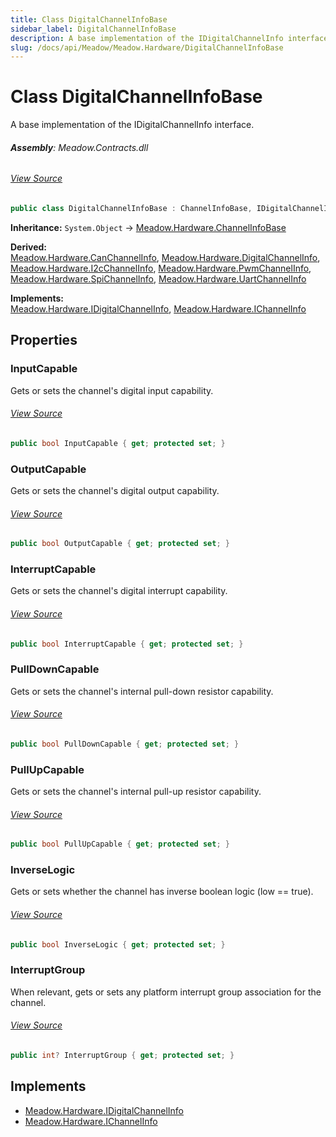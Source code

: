 ```yaml
---
title: Class DigitalChannelInfoBase
sidebar_label: DigitalChannelInfoBase
description: A base implementation of the IDigitalChannelInfo interface.
slug: /docs/api/Meadow/Meadow.Hardware/DigitalChannelInfoBase
---
```

# Class DigitalChannelInfoBase
A base implementation of the IDigitalChannelInfo interface.

###### **Assembly**: Meadow.Contracts.dll
###### [View Source](https://github.com/WildernessLabs/Meadow.Contracts.git/blob/develop/Source/Meadow.Contracts/Hardware/Bases/DigitalChannelInfoBase.cs#L6)
```csharp title="Declaration"
public class DigitalChannelInfoBase : ChannelInfoBase, IDigitalChannelInfo, IChannelInfo
```
**Inheritance:** `System.Object` -> [Meadow.Hardware.ChannelInfoBase](../Meadow.Hardware/ChannelInfoBase)

**Derived:**  
[Meadow.Hardware.CanChannelInfo](../Meadow.Hardware/CanChannelInfo), [Meadow.Hardware.DigitalChannelInfo](../Meadow.Hardware/DigitalChannelInfo), [Meadow.Hardware.I2cChannelInfo](../Meadow.Hardware/I2cChannelInfo), [Meadow.Hardware.PwmChannelInfo](../Meadow.Hardware/PwmChannelInfo), [Meadow.Hardware.SpiChannelInfo](../Meadow.Hardware/SpiChannelInfo), [Meadow.Hardware.UartChannelInfo](../Meadow.Hardware/UartChannelInfo)

**Implements:**  
[Meadow.Hardware.IDigitalChannelInfo](../Meadow.Hardware/IDigitalChannelInfo), [Meadow.Hardware.IChannelInfo](../Meadow.Hardware/IChannelInfo)

## Properties
### InputCapable
Gets or sets the channel's digital input capability.
###### [View Source](https://github.com/WildernessLabs/Meadow.Contracts.git/blob/develop/Source/Meadow.Contracts/Hardware/Bases/DigitalChannelInfoBase.cs#L11)
```csharp title="Declaration"
public bool InputCapable { get; protected set; }
```
### OutputCapable
Gets or sets the channel's digital output capability.
###### [View Source](https://github.com/WildernessLabs/Meadow.Contracts.git/blob/develop/Source/Meadow.Contracts/Hardware/Bases/DigitalChannelInfoBase.cs#L15)
```csharp title="Declaration"
public bool OutputCapable { get; protected set; }
```
### InterruptCapable
Gets or sets the channel's digital interrupt capability.
###### [View Source](https://github.com/WildernessLabs/Meadow.Contracts.git/blob/develop/Source/Meadow.Contracts/Hardware/Bases/DigitalChannelInfoBase.cs#L19)
```csharp title="Declaration"
public bool InterruptCapable { get; protected set; }
```
### PullDownCapable
Gets or sets the channel's internal pull-down resistor capability.
###### [View Source](https://github.com/WildernessLabs/Meadow.Contracts.git/blob/develop/Source/Meadow.Contracts/Hardware/Bases/DigitalChannelInfoBase.cs#L23)
```csharp title="Declaration"
public bool PullDownCapable { get; protected set; }
```
### PullUpCapable
Gets or sets the channel's internal pull-up resistor capability.
###### [View Source](https://github.com/WildernessLabs/Meadow.Contracts.git/blob/develop/Source/Meadow.Contracts/Hardware/Bases/DigitalChannelInfoBase.cs#L27)
```csharp title="Declaration"
public bool PullUpCapable { get; protected set; }
```
### InverseLogic
Gets or sets whether the channel has inverse boolean logic (low == true).
###### [View Source](https://github.com/WildernessLabs/Meadow.Contracts.git/blob/develop/Source/Meadow.Contracts/Hardware/Bases/DigitalChannelInfoBase.cs#L31)
```csharp title="Declaration"
public bool InverseLogic { get; protected set; }
```
### InterruptGroup
When relevant, gets or sets any platform interrupt group association for the channel.
###### [View Source](https://github.com/WildernessLabs/Meadow.Contracts.git/blob/develop/Source/Meadow.Contracts/Hardware/Bases/DigitalChannelInfoBase.cs#L35)
```csharp title="Declaration"
public int? InterruptGroup { get; protected set; }
```

## Implements

* [Meadow.Hardware.IDigitalChannelInfo](../Meadow.Hardware/IDigitalChannelInfo)
* [Meadow.Hardware.IChannelInfo](../Meadow.Hardware/IChannelInfo)
